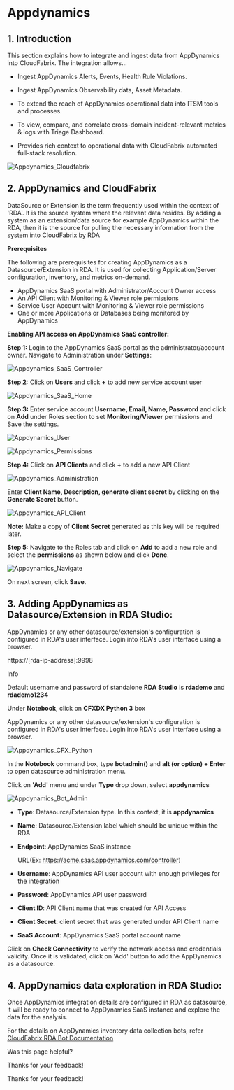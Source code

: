  



# Appdynamics

## **1\. Introduction**

This section explains how to integrate and ingest data from AppDynamics into CloudFabrix. The integration allows...

*   Ingest AppDynamics Alerts, Events, Health Rule Violations.
    
*   Ingest AppDynamics Observability data, Asset Metadata.
    
*   To extend the reach of AppDynamics operational data into ITSM tools and processes.
    
*   To view, compare, and correlate cross-domain incident-relevant metrics & logs with Triage Dashboard.
    
*   Provides rich context to operational data with CloudFabrix automated full-stack resolution.
    

![Appdynamics_Cloudfabrix](https://bot-docs.cloudfabrix.io/images/rda_integrations/appdynamics/appdynamics_cloudfabrix.png)

## **2\. AppDynamics and CloudFabrix**

DataSource or Extension is the term frequently used within the context of 'RDA'. It is the source system where the relevant data resides. By adding a system as an extension/data source for example AppDynamics within the RDA, then it is the source for pulling the necessary information from the system into CloudFabrix by RDA

**Prerequisites**

The following are prerequisites for creating AppDynamics as a Datasource/Extension in RDA. It is used for collecting Application/Server configuration, inventory, and metrics on-demand.

*   AppDynamics SaaS portal with Administrator/Account Owner access
*   An API Client with Monitoring & Viewer role permissions
*   Service User Account with Monitoring & Viewer role permissions
*   One or more Applications or Databases being monitored by AppDynamics

**Enabling API access on AppDynamics SaaS controller:**

**Step 1:** Login to the AppDynamics SaaS portal as the administrator/account owner. Navigate to Administration under **Settings**:

![Appdynamics_SaaS_Controller](https://bot-docs.cloudfabrix.io/images/rda_integrations/appdynamics/appdynamics_saascontroller.png)

**Step 2:** Click on **Users** and click **+** to add new service account user

![Appdynamics_SaaS_Home](https://bot-docs.cloudfabrix.io/images/rda_integrations/appdynamics/appdynamics_createhome.png)

**Step 3:** Enter service account **Username, Email, Name, Password** and click on **Add** under Roles section to set **Monitoring/Viewer** permissions and Save the settings.

![Appdynamics_User](https://bot-docs.cloudfabrix.io/images/rda_integrations/appdynamics/appdynamics_createuser.png)

![Appdynamics_Permissions](https://bot-docs.cloudfabrix.io/images/rda_integrations/appdynamics/appdynamics_selectall.png)

**Step 4:** Click on **API Clients** and click **+** to add a new API Client

![Appdynamics_Administration](https://bot-docs.cloudfabrix.io/images/rda_integrations/appdynamics/appdynamics_administration.png)

Enter **Client Name, Description, generate client secret** by clicking on the **Generate Secret** button.

![Appdynamics_API_Client](https://bot-docs.cloudfabrix.io/images/rda_integrations/appdynamics/appdynamics_apiclient.png)

**Note:** Make a copy of **Client Secret** generated as this key will be required later.

**Step 5:** Navigate to the Roles tab and click on **Add** to add a new role and select the **permissions** as shown below and click **Done**.

![Appdynamics_Navigate](https://bot-docs.cloudfabrix.io/images/rda_integrations/appdynamics/appdynamics_navigate.png)

On next screen, click **Save**.

## **3\. Adding AppDynamics as Datasource/Extension in RDA Studio:**

AppDynamics or any other datasource/extension's configuration is configured in RDA's user interface. Login into RDA's user interface using a browser.

https://\[rda-ip-address\]:9998

Info

Default username and password of standalone **RDA Studio** is **rdademo** and **rdademo1234**

Under **Notebook**, click on **CFXDX Python 3** box

AppDynamics or any other datasource/extension's configuration is configured in RDA's user interface. Login into RDA's user interface using a browser.

![Appdynamics_CFX_Python](https://bot-docs.cloudfabrix.io/images/rda_integrations/appdynamics/appdynamics_cfxdxpython.png)

In the **Notebook** command box, type **botadmin()** and **alt (or option) + Enter** to open datasource administration menu.

Click on **'Add'** menu and under **Type** drop down, select **appdynamics**

![Appdynamics_Bot_Admin](https://bot-docs.cloudfabrix.io/images/rda_integrations/appdynamics/appdynamics_botadmin1.png)

*   **Type**: Datasource/Extension type. In this context, it is **appdynamics**
    
*   **Name**: Datasource/Extension label which should be unique within the RDA
    
*   **Endpoint**: AppDynamics SaaS instance
    
    URL(Ex: https://acme.saas.appdynamics.com/controller)
    
*   **Username**: AppDynamics API user account with enough privileges for the integration
    
*   **Password**: AppDynamics API user password
    
*   **Client ID**: API Client name that was created for API Access
    
*   **Client Secret**: client secret that was generated under API Client name
    
*   **SaaS Account**: AppDynamics SaaS portal account name
    

Click on **Check Connectivity** to verify the network access and credentials validity. Once it is validated, click on 'Add' button to add the AppDynamics as a datasource.

## **4\. AppDynamics data exploration in RDA Studio:**

Once AppDynamics integration details are configured in RDA as datasource, it will be ready to connect to AppDynamics SaaS instance and explore the data for the analysis.

For the details on AppDynamics inventory data collection bots, refer [CloudFabrix RDA Bot Documentation](https://bot-docs.cloudfabrix.io/Bots/appdynamics/ "CloudFabrix RDA Bot Documentation")

Was this page helpful?

Thanks for your feedback!

Thanks for your feedback!